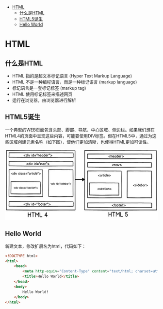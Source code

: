 <!-- TOC -->

- [HTML](#html)
    - [什么是HTML](#什么是html)
    - [HTML5诞生](#html5诞生)
    - [Hello World](#hello-world)

<!-- /TOC -->
<a id="markdown-html" name="html"></a>
# HTML
<a id="markdown-什么是html" name="什么是html"></a>
## 什么是HTML
- HTML 指的是超文本标记语言 (Hyper Text Markup Language)
- HTML 不是一种编程语言，而是一种标记语言 (markup language)
- 标记语言是一套标记标签 (markup tag)
- HTML 使用标记标签来描述网页
- 运行在浏览器，由浏览器进行解析

<a id="markdown-html5诞生" name="html5诞生"></a>
## HTML5诞生
一个典型的WEB页面包含头部、脚部、导航、中心区域、侧边栏。如果我们想在HTML4的页面中呈现这些内容，可能要使用DIV标签。但在HTML5中，通过为这些区域创建元素名称（如下图），使他们更加清晰，也使得HTML更加可读性。

![](..\assets\HTML\h4-h5.png)

<a id="markdown-hello-world" name="hello-world"></a>
## Hello World
新建文本，修改扩展名为html，代码如下：
``` html
<!DOCTYPE html>
<html>
    <head>
        <meta http-equiv="Content-Type" content="text/html; charset=utf-8">
        <title>Hello World</title>
    </head>
    <body>
        Hello World!
    </body>
</html>
```